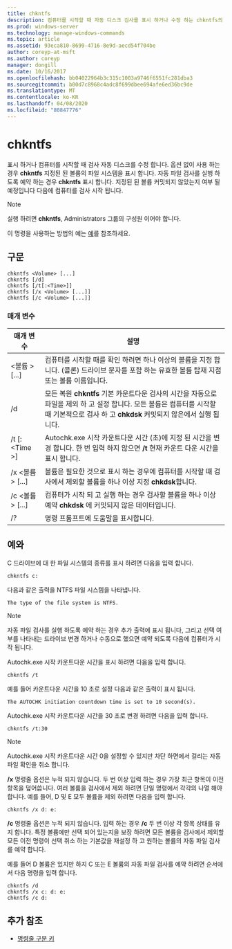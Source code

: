 ```yaml
---
title: chkntfs
description: 컴퓨터를 시작할 때 자동 디스크 검사를 표시 하거나 수정 하는 chkntfs의 Windows 명령 항목입니다.
ms.prod: windows-server
ms.technology: manage-windows-commands
ms.topic: article
ms.assetid: 93eca810-8699-4716-8e9d-aecd54f704be
author: coreyp-at-msft
ms.author: coreyp
manager: dongill
ms.date: 10/16/2017
ms.openlocfilehash: bb04022964b3c315c1003a9746f6551fc281dba3
ms.sourcegitcommit: b00d7c8968c4adc8f699dbee694afe6ed36bc9de
ms.translationtype: MT
ms.contentlocale: ko-KR
ms.lasthandoff: 04/08/2020
ms.locfileid: "80847776"
---
```

# <a name="chkntfs"></a>chkntfs

표시 하거나 컴퓨터를 시작할 때 검사 자동 디스크를 수정 합니다. 옵션 없이 사용 하는 경우 **chkntfs** 지정된 된 볼륨의 파일 시스템을 표시 합니다. 자동 파일 검사를 실행 하도록 예약 하는 경우 **chkntfs** 표시 합니다. 지정된 된 볼륨 커밋되지 않았는지 여부 될 예정입니다 다음에 컴퓨터를 검사 시작 됩니다.

> [!NOTE]
> 실행 하려면 **chkntfs**, Administrators 그룹의 구성원 이어야 합니다.

이 명령을 사용하는 방법의 예는 [예](#BKMK_examples)를 참조하세요.

## <a name="syntax"></a>구문

```
chkntfs <Volume> [...]
chkntfs [/d]
chkntfs [/t[:<Time>]]
chkntfs [/x <Volume> [...]]
chkntfs [/c <Volume> [...]]
```

### <a name="parameters"></a>매개 변수

|매개 변수|설명|
|---------|-----------|
|\<볼륨 > [...]|컴퓨터를 시작할 때를 확인 하려면 하나 이상의 볼륨을 지정 합니다. (콜론) 드라이브 문자를 포함 하는 유효한 볼륨 탑재 지점 또는 볼륨 이름입니다.|
|/d|모든 복원 **chkntfs** 기본 카운트다운 검사의 시간을 자동으로 파일을 제외 하 고 설정 합니다. 모든 볼륨은 컴퓨터를 시작할 때 기본적으로 검사 하 고 **chkdsk** 커밋되지 않은에서 실행 됩니다.|
|/t [:\<Time >]|Autochk.exe 시작 카운트다운 시간 (초)에 지정 된 시간을 변경 합니다. 한 번 입력 하지 않으면 **/t** 현재 카운트 다운 시간을 표시 합니다.|
|/x \<볼륨 > [...]|볼륨은 필요한 것으로 표시 하는 경우에 컴퓨터를 시작할 때 검사에서 제외할 볼륨을 하나 이상 지정 **chkdsk**합니다.|
|/c \<볼륨 > [...]|컴퓨터가 시작 되 고 실행 하는 경우 검사할 볼륨을 하나 이상 예약 **chkdsk** 에 커밋되지 않은 데이터입니다.|
|/?|명령 프롬프트에 도움말을 표시합니다.|

## <a name="examples"></a><a name=BKMK_examples></a>예와

C 드라이브에 대 한 파일 시스템의 종류를 표시 하려면 다음을 입력 합니다.
```
chkntfs c:
```
다음과 같은 출력을 NTFS 파일 시스템을 나타냅니다.
```
The type of the file system is NTFS.
```

> [!NOTE]
> 자동 파일 검사를 실행 하도록 예약 하는 경우 추가 출력에 표시 됩니다, 그리고 선택 여부를 나타내는 드라이브 변경 하거나 수동으로 했으면 예약 되도록 다음에 컴퓨터가 시작 됩니다.

Autochk.exe 시작 카운트다운 시간을 표시 하려면 다음을 입력 합니다.
```
chkntfs /t
```
예를 들어 카운트다운 시간을 10 초로 설정 다음과 같은 출력이 표시 됩니다.
```
The AUTOCHK initiation countdown time is set to 10 second(s).
```
Autochk.exe 시작 카운트다운 시간을 30 초로 변경 하려면 다음을 입력 합니다.
```
chkntfs /t:30
```

> [!NOTE]
> Autochk.exe 시작 카운트다운 시간 0을 설정할 수 있지만 차단 하면에서 걸리는 자동 파일 확인을 취소 합니다.

**/x** 명령줄 옵션은 누적 되지 않습니다. 두 번 이상 입력 하는 경우 가장 최근 항목이 이전 항목을 덮어씁니다. 여러 볼륨을 검사에서 제외 하려면 단일 명령에서 각각의 나열 해야 합니다. 예를 들어, D 및 E 모두 볼륨을 제외 하려면 다음을 입력 합니다.
```
chkntfs /x d: e:
```
**/c** 명령줄 옵션은 누적 되지 않습니다. 입력 하는 경우 **/c** 두 번 이상 각 항목 상태를 유지 합니다. 특정 볼륨에만 선택 되어 있는지을 보장 하려면 모든 볼륨을 검사에서 제외할 모든 이전 명령이 선택 취소 하는 기본값을 재설정 하 고 원하는 볼륨의 자동 파일 검사를 예약 합니다.

예를 들어 D 볼륨은 있지만 하지 C 또는 E 볼륨의 자동 파일 검사를 예약 하려면 순서에서 다음 명령을 입력 합니다.
```
chkntfs /d
chkntfs /x c: d: e:
chkntfs /c d:
```

## <a name="additional-references"></a>추가 참조

- [명령줄 구문 키](command-line-syntax-key.md)
